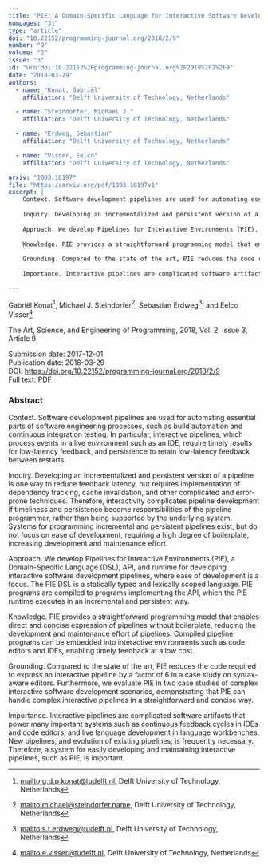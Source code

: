 ```yaml
---
title: "PIE: A Domain-Specific Language for Interactive Software Development Pipelines"
numpages: "31"
type: "article"
doi: "10.22152/programming-journal.org/2018/2/9"
number: "9"
volume: "2"
issue: "3"
id: "urn:doi:10.22152%2Fprogramming-journal.org%2F2018%2F2%2F9"
date: "2018-03-29"
authors: 
  - name: "Konat, Gabriël"
    affiliation: "Delft University of Technology, Netherlands"

  - name: "Steindorfer, Michael J."
    affiliation: "Delft University of Technology, Netherlands"

  - name: "Erdweg, Sebastian"
    affiliation: "Delft University of Technology, Netherlands"

  - name: "Visser, Eelco"
    affiliation: "Delft University of Technology, Netherlands"

arxiv: "1803.10197"
file: "https://arxiv.org/pdf/1803.10197v1"
excerpt: |
    Context. Software development pipelines are used for automating essential parts of software engineering processes, such as build automation and continuous integration testing. In particular, interactive pipelines, which process events in a live environment such as an IDE, require timely results for low-latency feedback, and persistence to retain low-latency feedback between restarts.
    
    Inquiry. Developing an incrementalized and persistent version of a pipeline is one way to reduce feedback latency, but requires implementation of dependency tracking, cache invalidation, and other complicated and error-prone techniques. Therefore, interactivity complicates pipeline development if timeliness and persistence become responsibilities of the pipeline programmer, rather than being supported by the underlying system. Systems for programming incremental and persistent pipelines exist, but do not focus on ease of development, requiring a high degree of boilerplate, increasing development and maintenance effort.
    
    Approach. We develop Pipelines for Interactive Environments (PIE), a Domain-Specific Language (DSL), API, and runtime for developing interactive software development pipelines, where ease of development is a focus. The PIE DSL is a statically typed and lexically scoped language. PIE programs are compiled to programs implementing the API, which the PIE runtime executes in an incremental and persistent way.
    
    Knowledge. PIE provides a straightforward programming model that enables direct and concise expression of pipelines without boilerplate, reducing the development and maintenance effort of pipelines. Compiled pipeline programs can be embedded into interactive environments such as code editors and IDEs, enabling timely feedback at a low cost.
    
    Grounding. Compared to the state of the art, PIE reduces the code required to express an interactive pipeline by a factor of 6 in a case study on syntax-aware editors. Furthermore, we evaluate PIE in two case studies of complex interactive software development scenarios, demonstrating that PIE can handle complex interactive pipelines in a straightforward and concise way.
    
    Importance. Interactive pipelines are complicated software artifacts that power many important systems such as continuous feedback cycles in IDEs and code editors, and live language development in language workbenches. New pipelines, and evolution of existing pipelines, is frequently necessary. Therefore, a system for easily developing and maintaining interactive pipelines, such as PIE, is important.

---
```

Gabriël Konat[^1], Michael J. Steindorfer[^2], Sebastian Erdweg[^3], and Eelco Visser[^4]

The Art, Science, and Engineering of Programming, 2018, Vol. 2, Issue 3, Article 9

Submission date: 2017-12-01  
Publication date: 2018-03-29  
DOI: <https://doi.org/10.22152/programming-journal.org/2018/2/9>  
Full text: [PDF](https://arxiv.org/pdf/1803.10197v1)  


### Abstract

Context. Software development pipelines are used for automating essential parts of software engineering processes, such as build automation and continuous integration testing. In particular, interactive pipelines, which process events in a live environment such as an IDE, require timely results for low-latency feedback, and persistence to retain low-latency feedback between restarts.

Inquiry. Developing an incrementalized and persistent version of a pipeline is one way to reduce feedback latency, but requires implementation of dependency tracking, cache invalidation, and other complicated and error-prone techniques. Therefore, interactivity complicates pipeline development if timeliness and persistence become responsibilities of the pipeline programmer, rather than being supported by the underlying system. Systems for programming incremental and persistent pipelines exist, but do not focus on ease of development, requiring a high degree of boilerplate, increasing development and maintenance effort.

Approach. We develop Pipelines for Interactive Environments (PIE), a Domain-Specific Language (DSL), API, and runtime for developing interactive software development pipelines, where ease of development is a focus. The PIE DSL is a statically typed and lexically scoped language. PIE programs are compiled to programs implementing the API, which the PIE runtime executes in an incremental and persistent way.

Knowledge. PIE provides a straightforward programming model that enables direct and concise expression of pipelines without boilerplate, reducing the development and maintenance effort of pipelines. Compiled pipeline programs can be embedded into interactive environments such as code editors and IDEs, enabling timely feedback at a low cost.

Grounding. Compared to the state of the art, PIE reduces the code required to express an interactive pipeline by a factor of 6 in a case study on syntax-aware editors. Furthermore, we evaluate PIE in two case studies of complex interactive software development scenarios, demonstrating that PIE can handle complex interactive pipelines in a straightforward and concise way.

Importance. Interactive pipelines are complicated software artifacts that power many important systems such as continuous feedback cycles in IDEs and code editors, and live language development in language workbenches. New pipelines, and evolution of existing pipelines, is frequently necessary. Therefore, a system for easily developing and maintaining interactive pipelines, such as PIE, is important.


[^1]: <mailto:g.d.p.konat@tudelft.nl>, Delft University of Technology, Netherlands

[^2]: <mailto:michael@steindorfer.name>, Delft University of Technology, Netherlands

[^3]: <mailto:s.t.erdweg@tudelft.nl>, Delft University of Technology, Netherlands

[^4]: <mailto:e.visser@tudelft.nl>, Delft University of Technology, Netherlands

